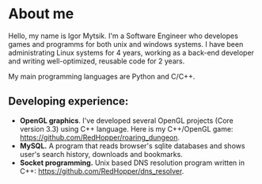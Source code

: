 # About me

Hello,
my name is Igor Mytsik. I'm a Software Engineer who developes games and programms for both unix and windows systems. I have been administrating Linux systems for 4 years, working as a back-end developer and writing well-optimized, reusable code for 2 years.

My main programming languages are Python and C/C++. 

## Developing experience: 
  * **OpenGL graphics**. I've developed several OpenGL projects (Core version 3.3) using C++ language. Here is my C++/OpenGL game: https://github.com/RedHopper/roaring_dungeon.
  * **MySQL.** A program that reads browser's sqlite databases and shows user's search history, downloads and bookmarks.
  * **Socket programming.** Unix based DNS resolution program written in C++: https://github.com/RedHopper/dns_resolver.
